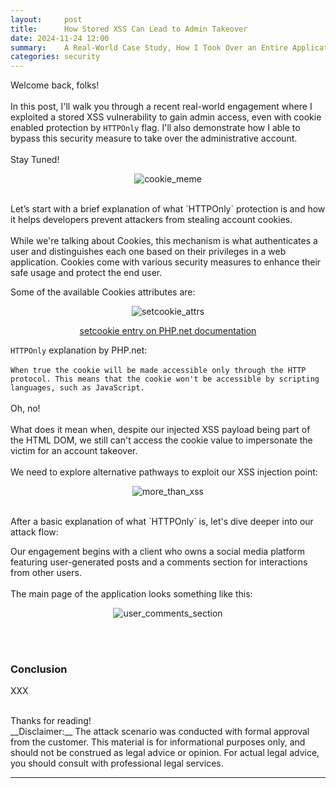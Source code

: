 ```yaml
---
layout:     post
title:      How Stored XSS Can Lead to Admin Takeover
date: 2024-11-24 12:00
summary:    A Real-World Case Study, How I Took Over an Entire Application Using a Classic XSS Vulnerability.
categories: security
---
```


Welcome back, folks!
<br /><br />
In this post, I'll walk you through a recent real-world engagement where I exploited a stored XSS vulnerability to gain admin access, even with cookie enabled 
protection by `HTTPOnly` flag. I'll also demonstrate how I able to bypass this security measure to take over the administrative account.
<br /><br />
Stay Tuned!

<p align="center">
  <img src="{{ site.url }}/images/cookie_meme.jfif" alt="cookie_meme" />
</p>
<br />
Let’s start with a brief explanation of what `HTTPOnly` protection is and how it helps developers prevent attackers from stealing account cookies.
<br /><br />
While we're talking about Cookies, this mechanism is what authenticates a user and distinguishes each one based on their privileges in a web application. Cookies come with various security measures to enhance their safe usage and protect the end user.

Some of the available Cookies attributes are:

<p align="center">
  <img src="{{ site.url }}/images/setcookie_attrs.png" alt="setcookie_attrs" />
</p>
<p align="center"><a href="https://www.php.net/manual/en/function.setcookie.php">setcookie entry on PHP.net documentation</a></p>

`HTTPOnly` explanation by PHP.net:
<br /><br />
`When true the cookie will be made accessible only through the HTTP protocol. This means that the cookie won't be accessible by scripting languages, such as JavaScript.`
<br /><br />
Oh, no!
<br /><br />
What does it mean when, despite our injected XSS payload being part of the HTML DOM, we still can't access the cookie value to impersonate the victim for an account takeover.
<br /><br />
We need to explore alternative pathways to exploit our XSS injection point:

<p align="center">
  <img src="{{ site.url }}/images/more_than_xss.jpg" alt="more_than_xss" />
</p>
<br />
After a basic explanation of what `HTTPOnly` is, let's dive deeper into our attack flow:

Our engagement begins with a client who owns a social media platform featuring user-generated posts and a comments section for interactions from other users.
<br /><br />
The main page of the application looks something like this:

<p align="center">
  <img src="{{ site.url }}/images/user_comments_section.png" alt="user_comments_section" />
</p>

<br /><br />
### Conclusion

XXX

<br />
Thanks for reading!

<br />
__Disclaimer:__ The attack scenario was conducted with formal approval from the customer. This material is for informational purposes only, and should not be construed as legal advice or opinion. For actual legal advice, you should consult with professional legal services.

---

[^1]: [PlantUML Online Editor](https://www.plantuml.com/)
[^2]: [Online PHP Unserializer](https://www.unserialize.com/)